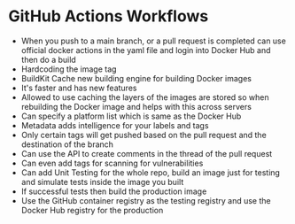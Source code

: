 # GitHub Actions Workflows
- When you push to a main branch, or a pull request is completed can use official docker actions in the yaml file and login into Docker Hub and then do a build
- Hardcoding the image tag 
- BuildKit Cache new building engine for building Docker images 
- It's faster and has new features 
- Allowed to use caching the layers of the images are stored so when rebuilding the Docker image and helps with this across servers 
- Can specify a platform list which is same as the Docker Hub
- Metadata adds intelligence for your labels and tags
- Only certain tags will get pushed based on the pull request and the destination of the branch
- Can use the API to create comments in the thread of the pull request 
- Can even add tags for scanning for vulnerabilities 
- Can add Unit Testing for the whole repo, build an image just for testing and simulate tests inside the image you built 
- If successful tests then build the production image 
- Use the GitHub container registry as the testing registry and use the Docker Hub registry for the production 
